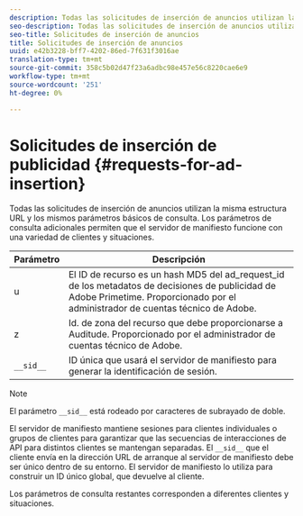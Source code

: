```yaml
---
description: Todas las solicitudes de inserción de anuncios utilizan la misma estructura URL y los mismos parámetros básicos de consulta. Los parámetros de consulta adicionales permiten que el servidor de manifiesto funcione con una variedad de clientes y situaciones.
seo-description: Todas las solicitudes de inserción de anuncios utilizan la misma estructura URL y los mismos parámetros básicos de consulta. Los parámetros de consulta adicionales permiten que el servidor de manifiesto funcione con una variedad de clientes y situaciones.
seo-title: Solicitudes de inserción de anuncios
title: Solicitudes de inserción de anuncios
uuid: e42b3228-bff7-4202-86ed-7f631f3016ae
translation-type: tm+mt
source-git-commit: 358c5b02d47f23a6adbc98e457e56c8220cae6e9
workflow-type: tm+mt
source-wordcount: '251'
ht-degree: 0%

---
```



# Solicitudes de inserción de publicidad {#requests-for-ad-insertion}

Todas las solicitudes de inserción de anuncios utilizan la misma estructura URL y los mismos parámetros básicos de consulta. Los parámetros de consulta adicionales permiten que el servidor de manifiesto funcione con una variedad de clientes y situaciones.

| Parámetro | Descripción |
|--- |--- |
| u | El ID de recurso es un hash MD5 del ad_request_id de los metadatos de decisiones de publicidad de Adobe Primetime. Proporcionado por el administrador de cuentas técnico de Adobe. |
| z | Id. de zona del recurso que debe proporcionarse a Auditude. Proporcionado por el administrador de cuentas técnico de Adobe. |
| `__sid__` | ID única que usará el servidor de manifiesto para generar la identificación de sesión. |

>[!NOTE]
>
>El parámetro `__sid__` está rodeado por caracteres de subrayado de doble.

El servidor de manifiesto mantiene sesiones para clientes individuales o grupos de clientes para garantizar que las secuencias de interacciones de API para distintos clientes se mantengan separadas. El `__sid__` que el cliente envía en la dirección URL de arranque al servidor de manifiesto debe ser único dentro de su entorno. El servidor de manifiesto lo utiliza para construir un ID único global, que devuelve al cliente.

Los parámetros de consulta restantes corresponden a diferentes clientes y situaciones.